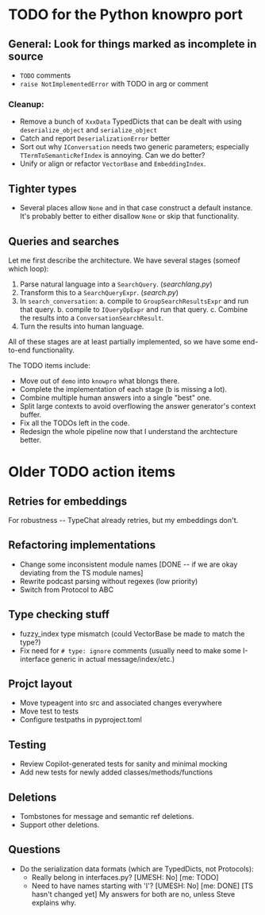 # TODO for the Python knowpro port

## General: Look for things marked as incomplete in source

- `TODO` comments
- `raise NotImplementedError` with TODO in arg or comment

### Cleanup:

- Remove a bunch of `XxxData` TypedDicts that can be dealt with using
  `deserialize_object` and `serialize_object`
- Catch and report `DeserializationError` better
- Sort out why `IConversation` needs two generic parameters;
  especially `TTermToSemanticRefIndex` is annoying. Can we do better?
- Unify or align or refactor `VectorBase` and `EmbeddingIndex`.

## Tighter types

- Several places allow `None` and in that case construct a default instance.
  It's probably better to either disallow `None` or skip that functionality.

## Queries and searches

Let me first describe the architecture.
We have several stages (someof which loop):

1. Parse natural language into a `SearchQuery`. (_searchlang.py_)
2. Transform this to a `SearchQueryExpr`. (_search.py_)
3. In `search_conversation`:
   a. compile to `GroupSearchResultsExpr` and run that query.
   b. compile to `IQueryOpExpr` and run that query.
   c. Combine the results into a `ConversationSearchResult`.
4. Turn the results into human language.

All of these stages are at least partially implemented,
so we have some end-to-end functionality.

The TODO items include:

- Move out of `demo` into `knowpro` what blongs there.
- Complete the implementation of each stage (b is missing a lot).
- Combine multiple human answers into a single "best" one.
- Split large contexts to avoid overflowing the answer generator's
  context buffer.
- Fix all the TODOs left in the code.
- Redesign the whole pipeline now that I understand the archtecture better.

# Older TODO action items

## Retries for embeddings

For robustness -- TypeChat already retries, but my embeddings don't.

## Refactoring implementations

- Change some inconsistent module names  [DONE -- if we are okay deviating from the TS module names]
- Rewrite podcast parsing without regexes (low priority)
- Switch from Protocol to ABC

## Type checking stuff

- fuzzy_index type mismatch (could VectorBase be made to match the type?)
- Fix need for `# type: ignore` comments (usually need to make some I-interface generic in actual message/index/etc.)

## Projct layout

- Move typeagent into src and associated changes everywhere
- Move test to tests
- Configure testpaths in pyproject.toml

## Testing

- Review Copilot-generated tests for sanity and minimal mocking
- Add new tests for newly added classes/methods/functions

## Deletions

- Tombstones for message and semantic ref deletions.
- Support other deletions.

## Questions

- Do the serialization data formats (which are TypedDicts, not Protocols):
  - Really belong in interfaces.py? [UMESH: No] [me: TODO]
  - Need to have names starting with 'I'? [UMESH: No] [me: DONE] [TS hasn't changed yet]
  My answers for both are no, unless Steve explains why.
